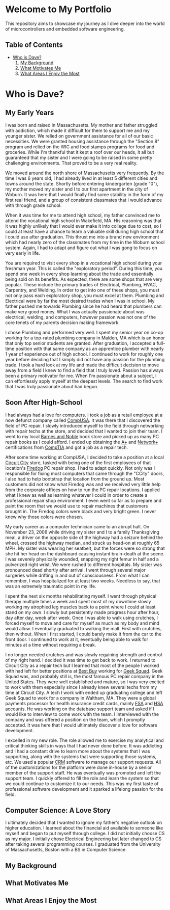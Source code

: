 # Welcome to My Portfolio

This repository aims to showcase my journey as I dive deeper into the world of microcontrollers and embedded software engineering. 

## Table of Contents

- [Who is Dave?](#who-is-dave)
  1. [My Background](#my-background)
  2. [What Motivates Me](#what-motivates-me)
  3. [What Areas I Enjoy the Most](#what-areas-i-enjoy-the-most)

# Who is Dave?

## My Early Years

I was born and raised in Massachusetts. My mother and father struggled with addiction, which made it difficult for them to support me and my younger sister. We relied on government assistance for all of our basic necessities. We were granted housing assistance through the "Section 8" program and relied on the WIC and food stamps programs for food and groceries. While I'm thankful that it kept a roof over our heads, it all but guaranteed that my sister and I were going to be raised in some pretty challenging environments. That proved to be a very real reality. 

We moved around the north shore of Massachusetts very frequently. By the time I was 6 years old, I had already lived in at least
5 different cities and towns around the state. Shortly before entering kindergarten (grade "0"), my mother moved my sister and I to our first apartment in the city of Woburn. It was here that I would finally find some stability in the form of my first real friend, and a group of consistent classmates that I would advance with through grade school. 

When it was time for me to attend high school, my father convinced me to attend the vocational high school in Wakefield, MA. His reasoning was that it was highly unlikely that I would ever make it into college due to cost, so I could at least have a chance to learn a valuable skill during high school that I could use after graduation. This thrust me into a brand new environment which had nearly zero of the classmates from my time in the Woburn school system. Again, I had to adapt and figure out what I was gong to focus on very early in life. 

You are required to visit every shop in a vocational high school during your freshman year. This is called the "exploratory period". During this time, you spend one week in every shop learning about the trade and essentially being sold on its benefits. As expected, there are some shops that are very popular. These include the primary trades of Electrical, Plumbing, HVAC, Carpentry, and Welding. In order to get into one of these shops, you must not only pass each exploratory shop, you must excel at them. Plumbing and Electrical were by far the most desired trades when I was in school. My father pushed me towards Plumbing since he had heard that plumbers can make very good money. What I was actually passionate about was electrical, welding, and computers, however passion was not one of the core tenets of my parents decision making framework. 

I chose Plumbing and performed very well. I spent my senior year on co-op working for a top-rated plumbing company in Malden, MA which is an honor that only top senior students are granted. After graduation, I accepted a full-time position with that same company as an apprentice plumber with nearly 1 year of experience out of high school. I continued to work for roughly one year before deciding that I simply did not have any passion for the plumbing trade. I took a hard look at my life and made the difficult decision to move away from a field I knew to find a field that I truly loved. Passion has always been a primary motivator for me. When I'm passionate about a subject, I can effortlessly apply myself at the deepest levels. The search to find work that I was truly passionate about had begun.

## Soon After High-School 
I had always had a love for computers. I took a job as a retail employee at a now defunct company called [CompUSA](https://en.wikipedia.org/wiki/CompUSA). It was there that I discovered the field of PC repair. I slowly introduced myself to the field through networking with repair techs at the store, and decided that I wanted to join their team. I went to my local [Barnes and Noble](https://en.wikipedia.org/wiki/Barnes_%26_Noble) book store and picked up as many PC repair books as I could afford. I ended up obtaining the [A+](https://en.wikipedia.org/wiki/CompTIA#Professional_level_certifications) and [Network+](https://en.wikipedia.org/wiki/CompTIA#Professional_level_certifications) certifications from [CompTIA](https://en.wikipedia.org/wiki/CompTIA) and got a job as a repair tech.

After some time working at CompUSA, I decided to take a position at a local [Circuit City](https://en.wikipedia.org/wiki/Circuit_City) store, tasked with being one of the first employees of that location's [Firedog](https://en.wikipedia.org/wiki/Circuit_City#Firedog) PC repair shop. I had to adapt quickly. Not only was I responsible for fixing most computers that came through the "CCity" doors, I also had to help bootstrap that location from the ground up. Most customers did not know what Firedog was and we received very little help from the corporate offices on how to run the PC repair locations. I applied what I knew as well as learning whatever I could in order to create a professional repair shop environment. I even went so far as to prepare and paint the room that we would use to repair machines that customers brought in. The Firedog colors were black and very bright green. I never knew why those colors were chosen. 

My early career as a computer technician came to an abrupt halt. On November 23, 2006 while driving my sister and I to a family Thanksgiving meal, a driver on the opposite side of the highway had a seizure behind the wheel, crossed the highway median, and struck us head-on at roughly 65 MPH. My sister was wearing her seatbelt, but the forces were so strong that she hit her head on the dashboard causing instant brain-death at the scene. I was severely physically wounded, snapping my right femur in half and a pulverized right wrist. We were rushed to different hospitals. My sister was pronounced dead shortly after arrival. I went through several major surgeries while drifting in and out of consciousness. From what I can remember, I was hospitalized for at least two weeks. Needless to say, that was an extremely traumatic point in my life.

I spent the next six months rehabilitating myself. I went through physical therapy multiple times a week and spent most of my downtime slowly working my atrophied leg muscles back to a point where I could at least stand on my own. I slowly but persistently made progress hour after hour, day after day, week after week. Once I was able to walk using crutches, I forced myself to move and care for myself as much as my body and mind would allow. I eventually graduated to walking the mall. First with crutches, then without. When I first started, I could barely make it from the car to the front door. I continued to work at it, eventually being able to walk for minutes at a time without requiring a break. 

I no longer needed crutches and was slowly regaining strength and control of my right hand. I decided it was time to get back to work. I returned to Circuit City as a repair tech but I learned that most of the people I worked with had left for better positions at [Best Buy](https://en.wikipedia.org/wiki/Best_Buy) working for [Geek Squad](https://en.wikipedia.org/wiki/Geek_Squad). Geek Squad was, and probably still is, the most famous PC repair company in the United States. They were well established and mature, so I was very excited to work with them especially since I already knew several techs from my time at Circuit City. A tech I work with ended up graduating college and left Geek Squad to work for a company in Waltham, MA. They were a global payments processor for health insurance credit cards, mainly [FSA](https://en.wikipedia.org/wiki/Flexible_spending_account) and [HSA](https://en.wikipedia.org/wiki/Health_savings_account) accounts. He was working on the database support team and asked if I would like to interview to come work with the team. I interviewed with the company and was offered a position on the team, which I promptly accepted. It was here that I would ultimately discover a love for software development. 

I excelled in my new role. The role allowed me to exercise my analytical and critical thinking skills in ways that I had never done before. It was addicting and I had a constant drive to learn more about the systems that I was supporting, along with the systems that were supporting those systems, etc. We used a popular [CRM](https://en.wikipedia.org/wiki/Customer_relationship_management) software to manage our support requests. All of the customizations for the platform were done in-house by a senior member of the support staff. He was eventually was promoted and left the support team. I quickly offered to fill the role and learn the system so that we could continue to customize it to our needs. This was my first taste of professional software development and it sparked a lifelong passion for the field. 

## Computer Science: A Love Story

I ultimately decided that I wanted to ignore my father's negative outlook on higher education. I learned about the financial aid available to someone like myself and began to put myself through college. I did not initially choose CS as my major. I initially chose Electrical Engineering but later changed to CS after taking several programming courses. I graduated from the University of Massachusetts, Boston with a BS in Computer Science. 


## My Background


## What Motivates Me


## What Areas I Enjoy the Most
